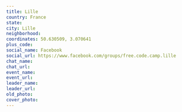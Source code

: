 ```yaml
---
title: Lille
country: France
state: 
city: Lille
neighborhood: 
coordinates: 50.630509, 3.070641
plus_code:
social_name: Facebook
social_url: https://www.facebook.com/groups/free.code.camp.lille
chat_name:
chat_url:
event_name:
event_url:
leader_name:
leader_url:
old_photo: 
cover_photo:
---
```

